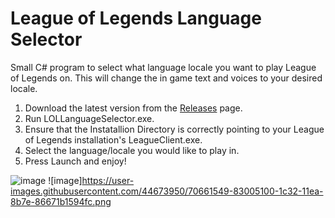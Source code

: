 ﻿# League of Legends Language Selector

Small C# program to select what language locale you want to play League of Legends on. This will change the in game text and voices to your desired locale.

1. Download the latest version from the [Releases](https://github.com/railgun1v9/LOLLanguageSelector/releases) page.
2. Run LOLLanguageSelector.exe.
3. Ensure that the Instatallion Directory is correctly pointing to your League of Legends installation's LeagueClient.exe.
4. Select the language/locale you would like to play in.
5. Press Launch and enjoy!

![image](https://user-images.githubusercontent.com/44673950/70653387-6825e080-1c22-11ea-9ac1-124763d30060.png)
![image]https://user-images.githubusercontent.com/44673950/70661549-83005100-1c32-11ea-8b7e-86671b1594fc.png

